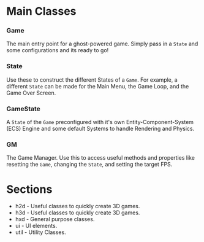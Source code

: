 # Main Classes

### Game
The main entry point for a ghost-powered game. Simply pass in a `State` and some configurations and its ready to go!

### State
Use these to construct the different States of a `Game`. 
For example, a different `State` can be made for the Main Menu, the Game Loop, and the Game Over Screen.

### GameState
A `State` of the `Game` preconfigured with it's own Entity-Component-System (ECS) Engine and some default Systems to handle Rendering and Physics.

### GM
The Game Manager. Use this to access useful methods and properties like resetting the `Game`, changing the `State`, and setting the target FPS.

# Sections

* h2d  - Useful classes to quickly create 3D games.
* h3d  - Useful classes to quickly create 3D games.
* hxd  - General purpose classes.
* ui   - UI elements.
* util - Utility Classes.
